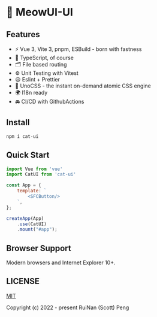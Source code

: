 # 🎉 MeowUI-UI 
 

## Features

- ⚡️ Vue 3, Vite 3, pnpm, ESBuild - born with fastness
- 🦾 TypeScript, of course
- 🗂 File based routing
- ⚙️ Unit Testing with Vitest
- 😃 Eslint + Prettier
- 🎨 UnoCSS - the instant on-demand atomic CSS engine
- 🌍 I18n ready
- 🚘 CI/CD with GithubActions


## Install

```bash
npm i cat-ui
```

## Quick Start

```js
import Vue from 'vue'
import CatUI from 'cat-ui'

const App = {
    template: `
        <SFCButton/>
    `,
};

createApp(App)
    .use(CatUI)
    .mount("#app");
```

## Browser Support

Modern browsers and Internet Explorer 10+.


## LICENSE

[MIT](LICENSE)


Copyright (c) 2022 - present RuiNan (Scott) Peng
